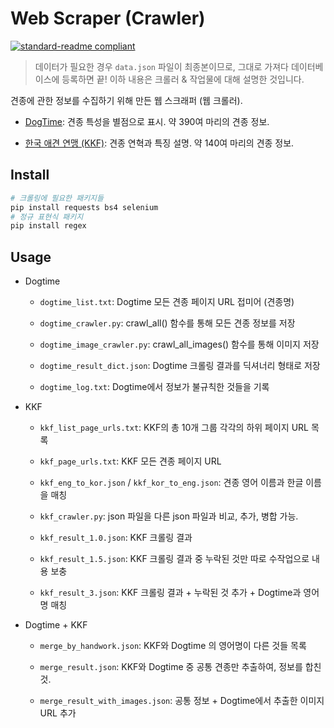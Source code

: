 # Web Scraper (Crawler)

[![standard-readme compliant](https://img.shields.io/badge/readme%20style-standard-brightgreen.svg?style=flat)](https://github.com/RichardLitt/standard-readme)



>  데이터가 필요한 경우 `data.json` 파일이 최종본이므로, 
> 그대로 가져다 데이터베이스에 등록하면 끝!
> 이하 내용은 크롤러 & 작업물에 대해 설명한 것입니다.



견종에 관한 정보를 수집하기 위해 만든 웹 스크래퍼 (웹 크롤러).

- [DogTime](https://dogtime.com/dog-breeds/profiles): 견종 특성을 별점으로 표시. 약 390여 마리의 견종 정보.

- [한국 애견 연맹 (KKF)](https://www.thekkf.or.kr/new_home/03_kkf_service/03_approval_2.php?gid=1): 견종 연혁과 특징 설명. 약 140여 마리의 견종 정보.



## Install

```bash
# 크롤링에 필요한 패키지들
pip install requests bs4 selenium 
# 정규 표현식 패키지
pip install regex
```



## Usage

- Dogtime

  - `dogtime_list.txt`: Dogtime 모든 견종 페이지 URL 접미어 (견종명)

  

  - `dogtime_crawler.py`: crawl_all() 함수를 통해 모든 견종 정보를 저장

  - `dogtime_image_crawler.py`: crawl_all_images() 함수를 통해 이미지 저장

    

  - `dogtime_result_dict.json`: Dogtime 크롤링 결과를 딕셔너리 형태로 저장

  - `dogtime_log.txt`: Dogtime에서 정보가 불규칙한 것들을 기록



- KKF

  - `kkf_list_page_urls.txt`: KKF의 총 10개 그룹 각각의 하위 페이지 URL 목록
  - `kkf_page_urls.txt`: KKF 모든 견종 페이지 URL
  - `kkf_eng_to_kor.json` / `kkf_kor_to_eng.json`: 견종 영어 이름과 한글 이름을 매칭

  

  - `kkf_crawler.py`: json 파일을 다른 json 파일과 비교, 추가, 병합 가능.

  

  - `kkf_result_1.0.json`: KKF 크롤링 결과
  - `kkf_result_1.5.json`: KKF 크롤링 결과 중 누락된 것만 따로 수작업으로 내용 보충
  - `kkf_result_3.json`: KKF 크롤링 결과 + 누락된 것 추가 + Dogtime과 영어명 매칭




- Dogtime + KKF

  - `merge_by_handwork.json`:  KKF와 Dogtime 의 영어명이 다른 것들 목록

  - `merge_result.json`: KKF와 Dogtime 중 공통 견종만 추출하여, 정보를 합친 것.
  - `merge_result_with_images.json`: 공통 정보 + Dogtime에서 추출한 이미지 URL 추가

